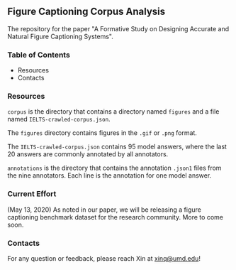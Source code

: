 ## Figure Captioning Corpus Analysis
The repository for the paper "A Formative Study on Designing Accurate and Natural Figure Captioning Systems". 

### Table of Contents
 * Resources
 * Contacts

### Resources
`corpus` is the directory that contains a directory named `figures` and a file named `IELTS-crawled-corpus.json`. 

The `figures` directory contains figures in the `.gif` or `.png` format.

The `IELTS-crawled-corpus.json` contains 95 model answers, where the last 20 answers are commonly annotated by all annotators.

`annotations` is the directory that contains the annotation `.json1` files from the nine annotators. Each line is the annotation for one model answer. 

### Current Effort

(May 13, 2020) As noted in our paper, we will be releasing a figure captioning benchmark dataset for the research community. More to come soon.   

### Contacts
For any question or feedback, please reach Xin at [xinq@umd.edu](mailto:xinq@umd.edu)!



